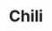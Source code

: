 ---
title: 'Chili'
description: This is good!
thumbnail: /img/chili.jpeg
thumbnail_alt: Chili
tags: ['Chunky']
servings: 6
prep_time: 5
cook_time: 45
cooks_note:
ingredients:
    - qty: 1
      unit: lb.
      name: Ground Beef
    - qty: 1
      unit: litre
      name: Beef Stock
      modifier: or chicken stock
    - qty: 2
      unit: tbsp
      name: Olive Oil
    - qty: 1
      unit: medium sized
      name: Onion
      modifier: diced
    - qty: 2
      unit: cloves
      name: Garlic
    - qty: .5
      unit: can
      name: Tomato Paste
    - qty: 1
      unit: can
      name: Diced Tomatoes
    - qty: 1
      unit: can
      name: Red Kidney Beans
      modifier: drained & rinsed
    - qty: 1
      unit: can
      name: Tomato Sauce
      modifier: drained & rinsed
    - qty: 1
      unit: packette
      name: Chili Seasoning
      modifier: or taco seasoning
      
directions:
    - Add the Olive Oil to a dutch oven and place it over medium-high heat for two minutes. Add the Onion. Cook for 5 minutes, stirring occasionally. Add the Garlic once the onions are translucent and cook for another 2 minutes.
    - Add the Ground Beef to the pot. Break it apart with a wooden spoon. Cook for 6-7 minutes, until the beef is browned, stirring occasionally. Then add the Chili Seasoning with a 3/4 cup of water.
    - Add the Beef Stock, Diced Tomatoes (with their juice), Red Kidney Beans(drained and rinsed), and Tomato Sauce. Stir well.
    - Bring the liquid to a low boil. Then, reduce the heat and gently simmer the chili uncovered,  stirring occasionally. Add salt and pepper to taste, then serve.
---